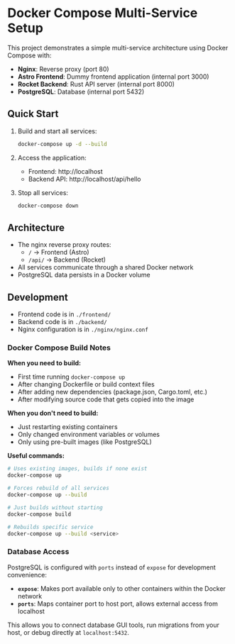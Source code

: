 # Docker Compose Multi-Service Setup

This project demonstrates a simple multi-service architecture using Docker Compose with:

- **Nginx**: Reverse proxy (port 80)
- **Astro Frontend**: Dummy frontend application (internal port 3000)
- **Rocket Backend**: Rust API server (internal port 8000)
- **PostgreSQL**: Database (internal port 5432)

## Quick Start

1. Build and start all services:
   ```bash
   docker-compose up -d --build
   ```

2. Access the application:
   - Frontend: http://localhost
   - Backend API: http://localhost/api/hello

3. Stop all services:
   ```bash
   docker-compose down
   ```

## Architecture

- The nginx reverse proxy routes:
  - `/` → Frontend (Astro)
  - `/api/` → Backend (Rocket)
- All services communicate through a shared Docker network
- PostgreSQL data persists in a Docker volume

## Development

- Frontend code is in `./frontend/`
- Backend code is in `./backend/`
- Nginx configuration is in `./nginx/nginx.conf`

### Docker Compose Build Notes

**When you need to build:**
- First time running `docker-compose up`
- After changing Dockerfile or build context files
- After adding new dependencies (package.json, Cargo.toml, etc.)
- After modifying source code that gets copied into the image

**When you don't need to build:**
- Just restarting existing containers
- Only changed environment variables or volumes
- Only using pre-built images (like PostgreSQL)

**Useful commands:**
```bash
# Uses existing images, builds if none exist
docker-compose up

# Forces rebuild of all services
docker-compose up --build

# Just builds without starting
docker-compose build

# Rebuilds specific service
docker-compose up --build <service>
```

### Database Access

PostgreSQL is configured with `ports` instead of `expose` for development convenience:
- **`expose`**: Makes port available only to other containers within the Docker network
- **`ports`**: Maps container port to host port, allows external access from localhost

This allows you to connect database GUI tools, run migrations from your host, or debug directly at `localhost:5432`.